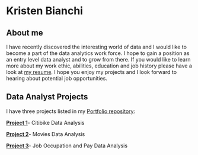 # Kristen Bianchi
## About me
I have recently discovered the interesting world of data and I would like to become a part of the data analytics work force. I hope to gain a position as an entry level data analyst and to grow from there. If you would like to learn more about my work ethic, abilities, education and job history please have a look at [my resume](https://github.com/Scara98/Portfolio/blob/main/Resume2023.pdf). I hope you enjoy my projects and I look forward to hearing about potential job opportunities.

## Data Analyst Projects
I have three projects listed in my [Portfolio repository](https://github.com/Scara98/Portfolio/tree/main):

   
  
  **[Project 1](https://github.com/Scara98/Portfolio/blob/main/Project%201.md)**- Citibike Data Analysis

  
  
  

  


 **[Project 2](https://github.com/Scara98/Portfolio/blob/main/Project%202.md)**- Movies Data Analysis

 
 

 



   
   **[Project 3](https://github.com/Scara98/Portfolio/blob/main/Project%203%.md)**- Job Occupation and Pay Data Analysis

   
   
 
   
  




